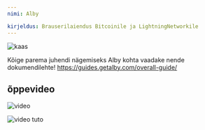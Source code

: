 ```yaml
---
nimi: Alby

kirjeldus: Brauserilaiendus Bitcoinile ja LightningNetworkile
---
```


![kaas](assets/cover.webp)

Kõige parema juhendi nägemiseks Alby kohta vaadake nende dokumendilehte! https://guides.getalby.com/overall-guide/

## õppevideo

![video](https://youtu.be/nd5fX2vHuDw)

![video tuto](https://guides.getalby.com/overall-guide/)
